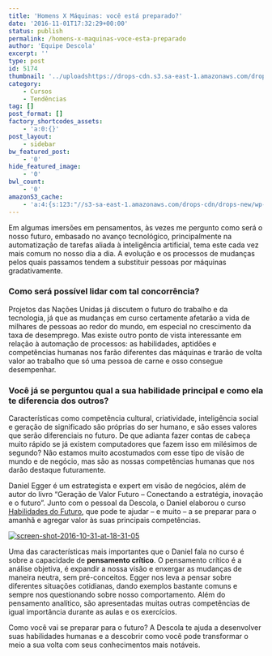 ```yaml
---
title: 'Homens X Máquinas: você está preparado?'
date: '2016-11-01T17:32:29+00:00'
status: publish
permalink: /homens-x-maquinas-voce-esta-preparado
author: 'Equipe Descola'
excerpt: ''
type: post
id: 5174
thumbnail: '../uploadshttps://drops-cdn.s3.sa-east-1.amazonaws.com/drops-new/wp-content/uploads/2016/11/01172008/habilidades_futuro-150x150.jpg'
category:
    - Cursos
    - Tendências
tag: []
post_format: []
factory_shortcodes_assets:
    - 'a:0:{}'
post_layout:
    - sidebar
bw_featured_post:
    - '0'
hide_featured_image:
    - '0'
bwl_count:
    - '0'
amazonS3_cache:
    - 'a:4:{s:123:"//s3-sa-east-1.amazonaws.com/drops-cdn/drops-new/wp-content/uploads/2016/10/31203348/Screen-Shot-2016-10-31-at-18.31.05.jpg";i:5184;s:131:"//s3-sa-east-1.amazonaws.com/drops-cdn/drops-new/wp-content/uploads/2016/10/31203348/Screen-Shot-2016-10-31-at-18.31.05-300x148.jpg";i:5184;s:85:"//descola.org/drops/wp-content/uploads/2016/10/Screen-Shot-2016-10-31-at-18.31.05.jpg";i:5184;s:93:"//descola.org/drops/wp-content/uploads/2016/10/Screen-Shot-2016-10-31-at-18.31.05-300x148.jpg";i:5184;}'
---
```

<div><div>Em algumas imersões em pensamentos, às vezes me pergunto como será o nosso futuro, embasado no avanço tecnológico, principalmente na automatização de tarefas aliada à inteligência artificial, tema este cada vez mais comum no nosso dia a dia. A evolução e os processos de mudanças pelos quais passamos tendem a substituir pessoas por máquinas gradativamente.

### Como será possível lidar com tal concorrência?

Projetos das Nações Unidas já discutem o futuro do trabalho e da tecnologia, já que as mudanças em curso certamente afetarão a vida de milhares de pessoas ao redor do mundo, em especial no crescimento da taxa de desemprego. Mas existe outro ponto de vista interessante em relação à automação de processos: as habilidades, aptidões e competências humanas nos farão diferentes das máquinas e trarão de volta valor ao trabalho que só uma pessoa de carne e osso consegue desempenhar.

### Você já se perguntou qual a sua habilidade principal e como ela te diferencia dos outros?

Características como competência cultural, criatividade, inteligência social e geração de significado são próprias do ser humano, e são esses valores que serão diferenciais no futuro. De que adianta fazer contas de cabeça muito rápido se já existem computadores que fazem isso em milésimos de segundo? Não estamos muito acostumados com esse tipo de visão de mundo e de negócio, mas são as nossas competências humanas que nos darão destaque futuramente.

Daniel Egger é um estrategista e expert em visão de negócios, além de autor do livro “Geração de Valor Futuro – Conectando a estratégia, inovação e o futuro”. Junto com o pessoal da Descola, o Daniel elaborou o curso [Habilidades do Futuro](http://descola.org/curso/habilidades-do-futuro), que pode te ajudar – e muito – a se preparar para o amanhã e agregar valor às suas principais competências.

[![screen-shot-2016-10-31-at-18-31-05](https://descola.org/drops/wp-content/uploads/2016/10/Screen-Shot-2016-10-31-at-18.31.05-300x148.jpg)](http://descola.org/curso/habilidades-do-futuro)

Uma das características mais importantes que o Daniel fala no curso é sobre a capacidade de **pensamento crítico**. O pensamento crítico é a análise objetiva, é expandir a nossa visão e enxergar as mudanças de maneira neutra, sem pré-conceitos. Egger nos leva a pensar sobre diferentes situações cotidianas, dando exemplos bastante comuns e sempre nos questionando sobre nosso comportamento. Além do pensamento analítico, são apresentadas muitas outras competências de igual importância durante as aulas e os exercícios.

Como você vai se preparar para o futuro? A Descola te ajuda a desenvolver suas habilidades humanas e a descobrir como você pode transformar o meio a sua volta com seus conhecimentos mais notáveis.

</div></div>